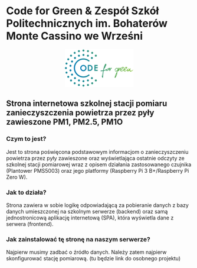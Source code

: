 # Code for Green & Zespół Szkół Politechnicznych im. Bohaterów Monte Cassino we Wrześni

<p align="center">
  <img src="/public/img/logo2.png?raw=true" alt="Code for Green logo">
</p>

## Strona internetowa szkolnej stacji pomiaru zanieczyszczenia powietrza przez pyły zawieszone PM1, PM2.5, PM1O

### Czym to jest?

Jest to strona poświęcona podstawowym informacjom o zanieczyszczeniu powietrza przez pyły zawieszone oraz wyświetlająca ostatnie odczyty ze szkolnej stacji pomiarowej wraz z opisem działania zastosowanego czujnika (Plantower PMS5003) oraz jego platformy (Raspberry Pi 3 B+/Raspberry Pi Zero W).

### Jak to działa?

Strona zawiera w sobie logikę odpowiadającą za pobieranie danych z bazy danych umieszczonej na szkolnym serwerze (backend) oraz samą jednostronicową aplikację internetową (SPA), która wyświetla dane z serwera (frontend).

### Jak zainstalować tę stronę na naszym serwerze?

Najpierw musimy zadbać o źródło danych. Należy zatem najpierw skonfigurować stację pomiarową. (tu będzie link do osobnego projektu)

